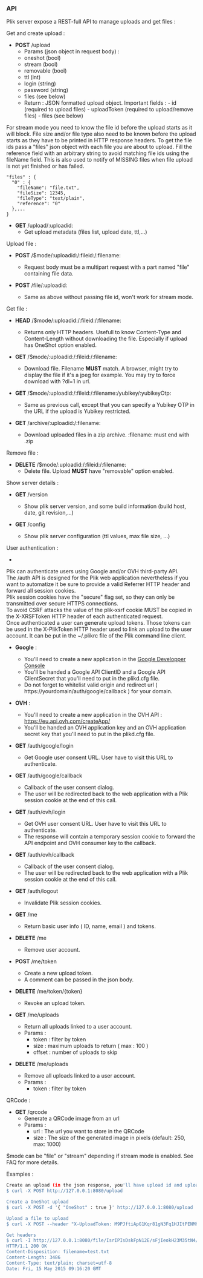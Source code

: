 ### API
Plik server expose a REST-full API to manage uploads and get files :

Get and create upload :
 
   - **POST**        /upload
     - Params (json object in request body) :
      - oneshot (bool)
      - stream (bool)
      - removable (bool)
      - ttl (int)
      - login (string)
      - password (string)
      - files (see below)
     - Return :
         JSON formatted upload object.
         Important fields :
           - id (required to upload files)
           - uploadToken (required to upload/remove files)
           - files (see below)

   For stream mode you need to know the file id before the upload starts as it will block.
   File size and/or file type also need to be known before the upload starts as they have to be printed 
   in HTTP response headers.
   To get the file ids pass a "files" json object with each file you are about to upload.
   Fill the reference field with an arbitrary string to avoid matching file ids using the fileName field.
   This is also used to notify of MISSING files when file upload is not yet finished or has failed.
  ```
  "files" : {
    "0" : {
      "fileName": "file.txt",
      "fileSize": 12345,
      "fileType": "text/plain",
      "reference": "0"
    },...
  }
  ```
  
   - **GET** /upload/:uploadid:
     - Get upload metadata (files list, upload date, ttl,...)

Upload file :

   - **POST** /$mode/:uploadid:/:fileid:/:filename:
     - Request body must be a multipart request with a part named "file" containing file data.

   - **POST** /file/:uploadid:
     - Same as above without passing file id, won't work for stream mode.

Get file :

  - **HEAD** /$mode/:uploadid:/:fileid:/:filename:
    - Returns only HTTP headers. Usefull to know Content-Type and Content-Length without downloading the file. Especially if upload has OneShot option enabled.

  - **GET**  /$mode/:uploadid:/:fileid:/:filename:
    - Download file. Filename **MUST** match. A browser, might try to display the file if it's a jpeg for example. You may try to force download with ?dl=1 in url.

  - **GET**  /$mode/:uploadid:/:fileid:/:filename:/yubikey/:yubikeyOtp:
    - Same as previous call, except that you can specify a Yubikey OTP in the URL if the upload is Yubikey restricted.

  - **GET**  /archive/:uploadid:/:filename:
    - Download uploaded files in a zip archive. :filename: must end with .zip

Remove file :

   - **DELETE** /$mode/:uploadid:/:fileid:/:filename:
     - Delete file. Upload **MUST** have "removable" option enabled.

Show server details :

   - **GET** /version
     - Show plik server version, and some build information (build host, date, git revision,...)

   - **GET** /config
     - Show plik server configuration (ttl values, max file size, ...)

User authentication :

   - 
   Plik can authenticate users using Google and/or OVH third-party API.   
   The /auth API is designed for the Plik web application nevertheless if you want to automatize it be sure to provide a valid
   Referrer HTTP header and forward all session cookies.   
   Plik session cookies have the "secure" flag set, so they can only be transmitted over secure HTTPS connections.   
   To avoid CSRF attacks the value of the plik-xsrf cookie MUST be copied in the X-XRSFToken HTTP header of each
   authenticated request.   
   Once authenticated a user can generate upload tokens. Those tokens can be used in the X-PlikToken HTTP header used to link
   an upload to the user account. It can be put in the ~/.plikrc file of the Plik command line client.   
   
   
   - **Google** :
      - You'll need to create a new application in the [Google Developper Console](https://console.developers.google.com)
      - You'll be handed a Google API ClientID and a Google API ClientSecret that you'll need to put in the plikd.cfg file.
      - Do not forget to whitelist valid origin and redirect url ( https://yourdomain/auth/google/callback ) for your domain.
   
   - **OVH** :
      - You'll need to create a new application in the OVH API : https://eu.api.ovh.com/createApp/
      - You'll be handed an OVH application key and an OVH application secret key that you'll need to put in the plikd.cfg file.

   - **GET** /auth/google/login
      - Get Google user consent URL. User have to visit this URL to authenticate.

   - **GET** /auth/google/callback
     - Callback of the user consent dialog.
     - The user will be redirected back to the web application with a Plik session cookie at the end of this call.

   - **GET** /auth/ovh/login
     - Get OVH user consent URL. User have to visit this URL to authenticate. 
     - The response will contain a temporary session cookie to forward the API endpoint and OVH consumer key to the callback.

   - **GET** /auth/ovh/callback
     - Callback of the user consent dialog. 
     - The user will be redirected back to the web application with a Plik session cookie at the end of this call.

   - **GET** /auth/logout
     - Invalidate Plik session cookies.

   - **GET** /me
     - Return basic user info ( ID, name, email ) and tokens.

   - **DELETE** /me
     - Remove user account.

   - **POST** /me/token
     - Create a new upload token.
     - A comment can be passed in the json body.

   - **DELETE** /me/token/{token}
     - Revoke an upload token.

   - **GET** /me/uploads
     - Return all uploads linked to a user account.
     - Params :
        - token : filter by token
        - size : maximum uploads to return ( max : 100 )
        - offset : number of uploads to skip

   - **DELETE** /me/uploads
     - Remove all uploads linked to a user account.
     - Params :
        - token : filter by token

QRCode :

   - **GET** /qrcode
     - Generate a QRCode image from an url
     - Params :
        - url  : The url you want to store in the QRCode
        - size : The size of the generated image in pixels (default: 250, max: 1000)


$mode can be "file" or "stream" depending if stream mode is enabled. See FAQ for more details.

Examples :
```sh
Create an upload (in the json response, you'll have upload id and upload token)
$ curl -X POST http://127.0.0.1:8080/upload

Create a OneShot upload
$ curl -X POST -d '{ "OneShot" : true }' http://127.0.0.1:8080/upload

Upload a file to upload
$ curl -X POST --header "X-UploadToken: M9PJftiApG1Kqr81gN3Fq1HJItPENMhl" -F "file=@test.txt" http://127.0.0.1:8080/file/IsrIPIsDskFpN12E

Get headers
$ curl -I http://127.0.0.1:8080/file/IsrIPIsDskFpN12E/sFjIeokH23M35tN4/test.txt
HTTP/1.1 200 OK
Content-Disposition: filename=test.txt
Content-Length: 3486
Content-Type: text/plain; charset=utf-8
Date: Fri, 15 May 2015 09:16:20 GMT

```
